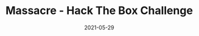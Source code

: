 ---
layout: single
title: '<span class="hackthebox">Massacre - Hack The Box Challenge</span>'
excerpt: "Massacre is a stegonography challenge where you'll have to process and image to know what it hides"
date: 2021-05-29
header:
  teaser: /assets/images/htb-writeup-massacre/icon.png
  teaser_home_page: true
  icon: /assets/images/hackthebox.webp
categories:
  - hackthebox
  - challenge
tags:  
  - steganography
  - scripting
  - image-processing
toc: true
toc_label: "Content"
toc_sticky: true
show_time: false
layout: encrypted/massacre
permalink: "/htb-writeup-massacre"
show_time: false
---